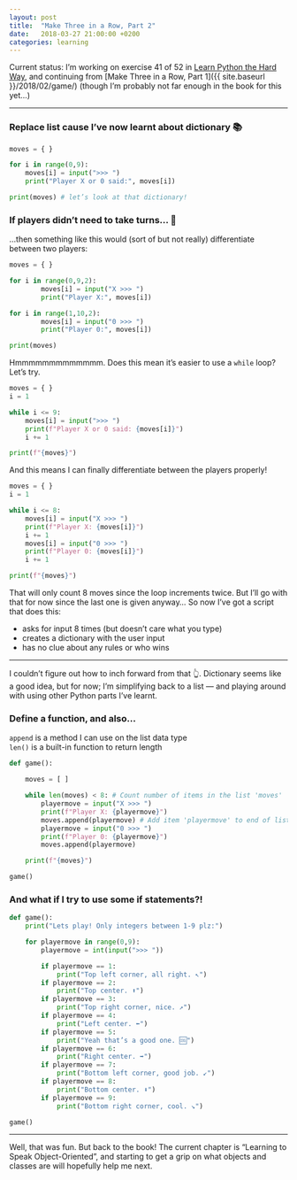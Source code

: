 ```yaml
---
layout: post
title:  "Make Three in a Row, Part 2"
date:   2018-03-27 21:00:00 +0200
categories: learning
---
```


Current status: I’m working on exercise 41 of 52 in [Learn Python the Hard Way](https://learnpythonthehardway.org/), and continuing from [Make Three in a Row, Part 1]({{ site.baseurl }}/2018/02/game/) (though I’m probably not far enough in the book for this yet…)

---

### Replace list cause I’ve now learnt about dictionary 📚

```python
moves = { }

for i in range(0,9):
    moves[i] = input(">>> ")
    print("Player X or 0 said:", moves[i])

print(moves) # let’s look at that dictionary!
```


### If players didn’t need to take turns… 🤪
…then something like this would (sort of but not really) differentiate between two players:

```python
moves = { }

for i in range(0,9,2):
        moves[i] = input("X >>> ")
        print("Player X:", moves[i])

for i in range(1,10,2):
        moves[i] = input("0 >>> ")
        print("Player 0:", moves[i])

print(moves)
```

Hmmmmmmmmmmmmm. Does this mean it’s easier to use a `while` loop? Let’s try.

```python
moves = { }
i = 1

while i <= 9:
    moves[i] = input(">>> ")
    print(f"Player X or 0 said: {moves[i]}")
    i += 1

print(f"{moves}")
```

And this means I can finally differentiate between the players properly!

```python
moves = { }
i = 1

while i <= 8:
    moves[i] = input("X >>> ")
    print(f"Player X: {moves[i]}")
    i += 1
    moves[i] = input("0 >>> ")
    print(f"Player 0: {moves[i]}")
    i += 1

print(f"{moves}")
```

That will only count 8 moves since the loop increments twice. But I’ll go with that for now since the last one is given anyway… So now I’ve got a script that does this:
* asks for input 8 times (but doesn’t care what you type)
* creates a dictionary with the user input
* has no clue about any rules or who wins

---

I couldn’t figure out how to inch forward from that 👆. Dictionary seems like a good idea, but for now; I’m simplifying back to a list — and playing around with using  other Python parts I’ve learnt.

### Define a function, and also…

`append` is a method I can use on the list data type <br>
`len()` is a built-in function to return length

```python
def game():

    moves = [ ]

    while len(moves) < 8: # Count number of items in the list 'moves'
        playermove = input("X >>> ")
        print(f"Player X: {playermove}")
        moves.append(playermove) # Add item 'playermove' to end of list
        playermove = input("0 >>> ")
        print(f"Player 0: {playermove}")
        moves.append(playermove)

    print(f"{moves}")

game()
```

### And what if I try to use some if statements?!

```python
def game():
    print("Lets play! Only integers between 1-9 plz:")

    for playermove in range(0,9):
        playermove = int(input(">>> "))

        if playermove == 1:
            print("Top left corner, all right. ↖️")
        if playermove == 2:
            print("Top center. ⬆️")
        if playermove == 3:
            print("Top right corner, nice. ↗️")
        if playermove == 4:
            print("Left center. ⬅️")
        if playermove == 5:
            print("Yeah that’s a good one. 🆒")
        if playermove == 6:
            print("Right center. ➡️")
        if playermove == 7:
            print("Bottom left corner, good job. ↙️")
        if playermove == 8:
            print("Bottom center. ⬇️")
        if playermove == 9:
            print("Bottom right corner, cool. ↘️")

game()
```

---

Well, that was fun. But back to the book! The current chapter is “Learning to Speak Object-Oriented”, and starting to get a grip on what objects and classes are will hopefully help me next.
